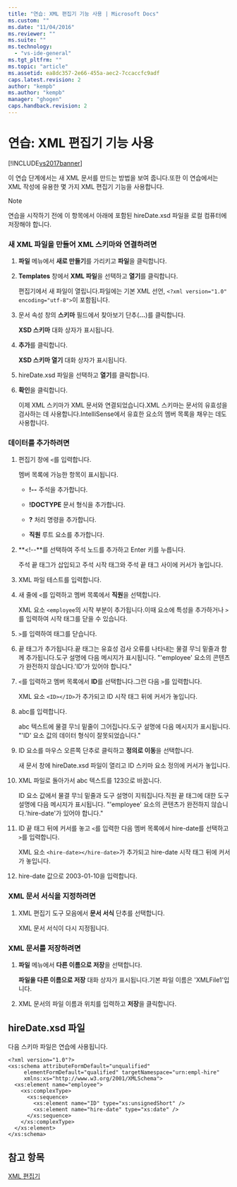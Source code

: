 ```yaml
---
title: "연습: XML 편집기 기능 사용 | Microsoft Docs"
ms.custom: ""
ms.date: "11/04/2016"
ms.reviewer: ""
ms.suite: ""
ms.technology: 
  - "vs-ide-general"
ms.tgt_pltfrm: ""
ms.topic: "article"
ms.assetid: ea8dc357-2e66-455a-aec2-7ccaccfc9adf
caps.latest.revision: 2
author: "kempb"
ms.author: "kempb"
manager: "ghogen"
caps.handback.revision: 2
---
```

# 연습: XML 편집기 기능 사용
[!INCLUDE[vs2017banner](../code-quality/includes/vs2017banner.md)]

이 연습 단계에서는 새 XML 문서를 만드는 방법을 보여 줍니다.또한 이 연습에서는 XML 작성에 유용한 몇 가지 XML 편집기 기능을 사용합니다.  
  
> [!NOTE]
>  연습을 시작하기 전에 이 항목에서 아래에 포함된 hireDate.xsd 파일을 로컬 컴퓨터에 저장해야 합니다.  
  
### 새 XML 파일을 만들어 XML 스키마와 연결하려면  
  
1.  **파일** 메뉴에서 **새로 만들기**를 가리키고 **파일**을 클릭합니다.  
  
2.  **Templates** 창에서 **XML 파일**을 선택하고 **열기**를 클릭합니다.  
  
     편집기에서 새 파일이 열립니다.파일에는 기본 XML 선언, `<?xml version="1.0" encoding="utf-8">`이 포함됩니다.  
  
3.  문서 속성 창의 **스키마** 필드에서 찾아보기 단추\(**...**\)를 클릭합니다.  
  
     **XSD 스키마** 대화 상자가 표시됩니다.  
  
4.  **추가**를 클릭합니다.  
  
     **XSD 스키마 열기** 대화 상자가 표시됩니다.  
  
5.  hireDate.xsd 파일을 선택하고 **열기**를 클릭합니다.  
  
6.  **확인**을 클릭합니다.  
  
     이제 XML 스키마가 XML 문서와 연결되었습니다.XML 스키마는 문서의 유효성을 검사하는 데 사용합니다.IntelliSense에서 유효한 요소의 멤버 목록을 채우는 데도 사용합니다.  
  
### 데이터를 추가하려면  
  
1.  편집기 창에 `<`를 입력합니다.  
  
     멤버 목록에 가능한 항목이 표시됩니다.  
  
    -   **\!\-\-** 주석을 추가합니다.  
  
    -   **\!DOCTYPE** 문서 형식을 추가합니다.  
  
    -   **?** 처리 명령을 추가합니다.  
  
    -   **직원** 루트 요소를 추가합니다.  
  
2.  **\<\!\-\-**를 선택하여 주석 노드를 추가하고 Enter 키를 누릅니다.  
  
     주석 끝 태그가 삽입되고 주석 시작 태그와 주석 끝 태그 사이에 커서가 놓입니다.  
  
3.  XML 파일 테스트를 입력합니다.  
  
4.  새 줄에 `<`를 입력하고 멤버 목록에서 **직원**을 선택합니다.  
  
     XML 요소 `<employee`의 시작 부분이 추가됩니다.이때 요소에 특성을 추가하거나 `>`를 입력하여 시작 태그를 닫을 수 있습니다.  
  
5.  `>`를 입력하여 태그를 닫습니다.  
  
6.  끝 태그가 추가됩니다.끝 태그는 유효성 검사 오류를 나타내는 물결 무늬 밑줄과 함께 추가됩니다.도구 설명에 다음 메시지가 표시됩니다. "'employee' 요소의 콘텐츠가 완전하지 않습니다.'ID'가 있어야 합니다."  
  
7.  `<`를 입력하고 멤버 목록에서 **ID**를 선택합니다.그런 다음 `>`를 입력합니다.  
  
     XML 요소 `<ID></ID>`가 추가되고 ID 시작 태그 뒤에 커서가 놓입니다.  
  
8.  abc를 입력합니다.  
  
     abc 텍스트에 물결 무늬 밑줄이 그어집니다.도구 설명에 다음 메시지가 표시됩니다. "'ID' 요소 값의 데이터 형식이 잘못되었습니다."  
  
9. ID 요소를 마우스 오른쪽 단추로 클릭하고 **정의로 이동**을 선택합니다.  
  
     새 문서 창에 hireDate.xsd 파일이 열리고 ID 스키마 요소 정의에 커서가 놓입니다.  
  
10. XML 파일로 돌아가서 abc 텍스트를 123으로 바꿉니다.  
  
     ID 요소 값에서 물결 무늬 밑줄과 도구 설명이 지워집니다.직원 끝 태그에 대한 도구 설명에 다음 메시지가 표시됩니다. "'employee' 요소의 콘텐츠가 완전하지 않습니다.'hire\-date'가 있어야 합니다."  
  
11. ID 끝 태그 뒤에 커서를 놓고 `<`를 입력한 다음 멤버 목록에서 hire\-date를 선택하고 `>`를 입력합니다.  
  
     XML 요소 `<hire-date></hire-date>`가 추가되고 hire\-date 시작 태그 뒤에 커서가 놓입니다.  
  
12. hire\-date 값으로 2003\-01\-10을 입력합니다.  
  
### XML 문서 서식을 지정하려면  
  
1.  XML 편집기 도구 모음에서 **문서 서식** 단추를 선택합니다.  
  
     XML 문서 서식이 다시 지정됩니다.  
  
### XML 문서를 저장하려면  
  
1.  **파일** 메뉴에서 **다른 이름으로 저장**을 선택합니다.  
  
     **파일을 다른 이름으로 저장** 대화 상자가 표시됩니다.기본 파일 이름은 'XMLFile1'입니다.  
  
2.  XML 문서의 파일 이름과 위치를 입력하고 **저장**을 클릭합니다.  
  
## hireDate.xsd 파일  
 다음 스키마 파일은 연습에 사용됩니다.  
  
```  
<?xml version="1.0"?>  
<xs:schema attributeFormDefault="unqualified"  
     elementFormDefault="qualified" targetNamespace="urn:empl-hire"  
     xmlns:xs="http://www.w3.org/2001/XMLSchema">  
  <xs:element name="employee">  
    <xs:complexType>  
      <xs:sequence>  
        <xs:element name="ID" type="xs:unsignedShort" />  
        <xs:element name="hire-date" type="xs:date" />  
      </xs:sequence>  
    </xs:complexType>  
  </xs:element>  
</xs:schema>  
```  
  
## 참고 항목  
 [XML 편집기](../xml-tools/xml-editor.md)